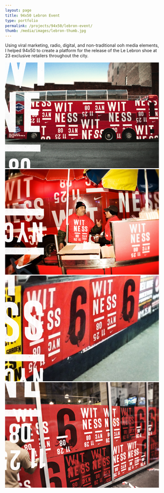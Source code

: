 ```yaml
---
layout: page
title: 94x50 Lebron Event
type: portfolio
permalink: /projects/94x50/lebron-event/
thumb: /media/images/lebron-thumb.jpg
---
```


Using viral marketing, radio, digital, and non-traditional ooh media elements, I helped 94x50 to create a platform for the release of the Le Lebron shoe at 23 exclusive retailers throughout the city.

![](/media/images/lebron1.jpg)
![](/media/images/lebron2.jpg)
![](/media/images/lebron3.jpg)
![](/media/images/lebron4.jpg)